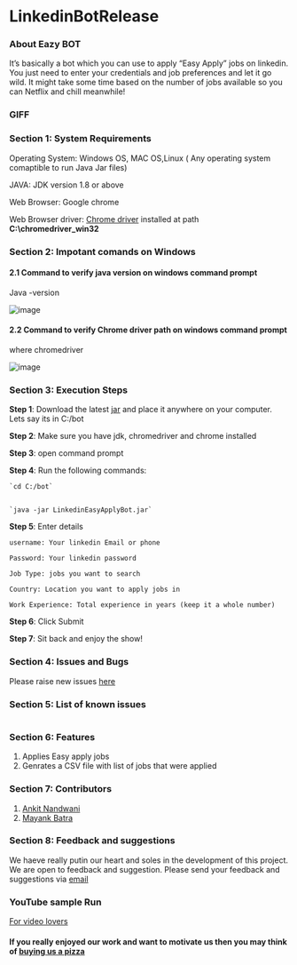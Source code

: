 # LinkedinBotRelease

### About Eazy BOT
It’s basically a bot which you can use to apply “Easy Apply” jobs on linkedin. You just need to enter your credentials and job preferences and let it go wild. It might take some time based on the number of jobs available so you can Netflix and chill meanwhile!

### GIFF

### Section 1: System Requirements
Operating System: Windows OS, MAC OS,Linux ( Any operating system comaptible to run Java Jar files)

JAVA: JDK version 1.8 or above

Web Browser: Google chrome 

Web Browser driver: [Chrome driver](https://chromedriver.chromium.org/downloads) installed at path **C:\chromedriver_win32**
 
### Section 2: Impotant comands on Windows
#### 2.1 Command to verify java version on windows command prompt
Java -version 

![image](https://user-images.githubusercontent.com/37073720/82620188-b86b7c00-9b8c-11ea-88c5-68d2748ec689.png)

#### 2.2 Command to verify Chrome driver path on windows command prompt 
where chromedriver

![image](https://user-images.githubusercontent.com/37073720/82511367-f8196180-9ac1-11ea-877c-a93a9c7adac6.png)

### Section 3: Execution Steps 
__Step 1__: Download the latest [jar](https://github.com/EazzyBot/LinkedinBot/blob/master/Beta%20Release%201.0/LinkedinEasyApplyBot.jar) 
and place it anywhere on your computer. Lets say its in C:/bot

__Step 2__: Make sure you have jdk, chromedriver and chrome installed

__Step 3__: open command prompt

__Step 4__: Run the following commands:

    `cd C:/bot`


    `java -jar LinkedinEasyApplyBot.jar`

__Step 5__: Enter details

    username: Your linkedin Email or phone

    Password: Your linkedin password

    Job Type: jobs you want to search

    Country: Location you want to apply jobs in

    Work Experience: Total experience in years (keep it a whole number)

__Step 6__: Click Submit

__Step 7__: Sit back and enjoy the show!

### Section 4: Issues and Bugs 
Please raise new issues [here](https://github.com/EazzyBot/LinkedinBot/issues)

### Section 5:  List of known issues 
<table>
</table>

### Section 6:  Features
1. Applies Easy apply jobs 
2. Genrates a CSV file with list of jobs that were applied

### Section 7:  Contributors
1. [Ankit Nandwani](https://about.me/ankitnandwani) 
2. [Mayank Batra](https://about.me/mayank_batra) 

### Section 8: Feedback and suggestions
We haeve really putin our heart and soles in the development of this project. We are open to feedback and suggestion.
Please send your feedback and suggestions via [email](linkedineasybot@gmail.com)

### YouTube sample Run 
[For video lovers](https://www.youtube.com/watch?v=qDKlR3XTDe8&feature=youtu.be)
#### If you really enjoyed our work and want to motivate us then you may think of [buying us a pizza](https://www.buymeacoffee.com/EazyBot)
